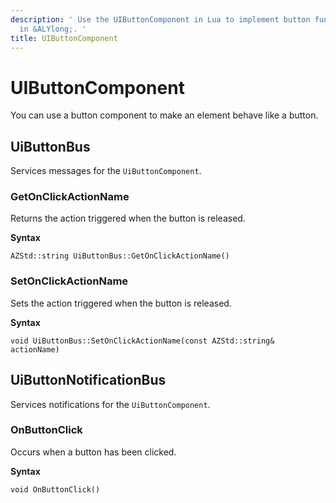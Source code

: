 ```yaml
---
description: ' Use the UIButtonComponent in Lua to implement button functionality
  in &ALYlong;. '
title: UIButtonComponent
---
```

# UIButtonComponent<a name="lua-scripting-ces-api-ui-uibuttoncomponent"></a>

You can use a button component to make an element behave like a button\.

## UiButtonBus<a name="lua-scripting-ces-api-ui-uibuttoncomponent-uibuttonbus"></a>

Services messages for the `UiButtonComponent`\.

### GetOnClickActionName<a name="lua-scripting-ces-api-ui-uibuttoncomponent-uibuttonbus-getonclickactionname"></a>

Returns the action triggered when the button is released\.

**Syntax**

```
AZStd::string UiButtonBus::GetOnClickActionName()
```

### SetOnClickActionName<a name="lua-scripting-ces-api-ui-uibuttoncomponent-uibuttonbus-setonclickactionname"></a>

Sets the action triggered when the button is released\.

**Syntax**

```
void UiButtonBus::SetOnClickActionName(const AZStd::string& actionName)
```

## UiButtonNotificationBus<a name="lua-scripting-ces-api-ui-uibuttoncomponent-uibuttonnotificationbus"></a>

Services notifications for the `UiButtonComponent`\.

### OnButtonClick<a name="lua-scripting-ces-api-ui-uibuttoncomponent-uibuttonnotificationbus-onbuttonclick"></a>

Occurs when a button has been clicked\.

**Syntax**

```
void OnButtonClick()
```